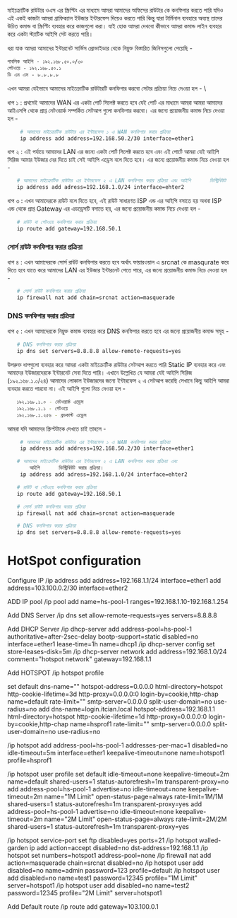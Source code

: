মাইক্রোটিক রাউটার ওএস এর স্ক্রিপ্টিং এর মাধ্যমে আমরা আমাদের অফিসের রাউটার কে কনফিগার করতে পারি যদিও এই একই কাজটা আমরা গ্রাফিক্যাল ইউজার ইন্টারফেস দিয়েও করতে পারি কিন্তু যারা টার্মিনাল ব্যবহারে অব্যস্থ তাদের উচিত কমান্ড বা স্ক্রিপ্টিং ব্যবহার করে কাজগুলো করা।
যাই হোক আমরা দেখবো কীভাবে আমরা কমান্ড লাইন ব্যবহার করে একটা স্ট্যাটিক আইপি সেট করতে পারি। 

ধরা যাক আমরা আমাদের ইন্টারনেট সার্ভিস প্রোভাইডার থেকে নিম্নুক্ত বিস্তারিত জিনিসগুলো পেয়েছি - 
```html
পাবলিক আইপি - ১৯২.১৬৮.৫০.০/৩০ 
গেটওয়ে - ১৯২.১৬৮.৫০.১ 
ডি এন এস - ৮.৮.৮.৮ 
```
এখন আমরা যেইভাবে আমাদের মাইক্রোটিক রাউটারটি কনফিগার করবো সেটার প্রক্রিয়া নিচে দেওয়া হল - \

ধাপ ১ : প্রথমেই আমাদের WAN এর একটা পোর্ট  সিলেক্ট করতে হবে যেই পোর্ট এর মাধ্যমে আমরা আমরা আমাদের আইএসপি থেকে প্রাপ্ত নেটওয়ার্ক সম্পর্কিত সেটআপ গুলো কনফিগার করবো। এর জন্যে প্রয়োজনীয় কমান্ড নিচে দেওয়া হল -
```sh
    # আমাদের মাইক্রোটিক রাউটার এর ইন্টারফেস ১ এ WAN কনফিগার করার প্রক্রিয়া
    ip address add address=192.168.50.2/30 interface=ether1
```

ধাপ ২ : এই পর্যায়ে  আমাদের LAN এর জন্যে একটা পোর্ট  সিলেক্ট করতে হবে এবং এই পোর্টে আমরা যেই আইপি সিরিজ আমার ইউজার দের দিতে চাই সেই আইপি এড্রেস বলে দিতে হবে। এর জন্যে প্রয়োজনীয় কমান্ড নিচে দেওয়া হল -
```sh
   # আমাদের মাইক্রোটিক রাউটার এর ইন্টারফেস ২ এ LAN কনফিগার করার প্রক্রিয়া এবং আইপি      ডিস্ট্রিবিউট করার প্রক্রিয়া।
   ip address add adress=192.168.1.0/24 interface=ehter2
```

ধাপ ৩ : এখন আমাদেরকে রাউট বলে দিতে হবে, এই রাউট সাধারণত ISP এন্ড এর আইপি বসাতে হয় অথবা ISP এন্ড থেকে প্রাপ্ত Gateway এর এডড্রেসটি বসাতে হয়, এর জন্যে প্রয়োজনীয় কমান্ড নিচে দেওয়া হল -
```sh
   # রাউট বা গেটওয়ে কনফিগার করার প্রক্রিয়া 
   ip route add gateway=192.168.50.1
```

### সোর্স রাউট কনফিগার করার প্রক্রিয়া 
ধাপ ৪ : এখন আমাদেরকে সোর্স রাউট কনফিগার করতে হবে অর্থাৎ ফায়ারওয়াল এ srcnat কে masqurate করে দিতে হবে যাতে করে আমাদের LAN এর ইউজার ইন্টারনেট পেতে পারে, এর জন্যে প্রয়োজনীয় কমান্ড নিচে দেওয়া হল -
```sh
   # সোর্স রাউট কনফিগার করার প্রক্রিয়া
   ip firewall nat add chain=srcnat action=masquerade
```

### DNS কনফিগার করার প্রক্রিয়া 
ধাপ ৫ : এখন আমাদেরকে নিম্নুক্ত কমান্ড ব্যবহার করে DNS কনফিগার করতে হবে এর জন্যে প্রয়োজনীয় কমান্ড সমূহ -
```sh
   # DNS কনফিগার করার প্রক্রিয়া 
   ip dns set servers=8.8.8.8 allow-remote-requests=yes   
```

উপরুক্ত ধাপগুলো ব্যবহার করে আমরা একটা মাইক্রোটিক রাউটার সেটআপ করতে পারি Static IP ব্যবহার করে  এবং  আমাদের ইউজারদেরকে ইন্টারনেট সেবা দিতে পারি। এখানে উল্লেখিত যে আমরা যেই আইপি সিরিজ (১৯২.১৬৮.১.০/২৪) আমাদের লোকাল ইউজারদের জন্যে ইন্টারফেস ২ এ সেটআপ করেছি সেখানে কিছু আইপি আমরা ব্যবহার করতে পারবো না। এই আইপি গুলো নিচে দেওয়া হল - 
```sh
   ১৯২.১৬৮.১.০ - নেটওয়ার্ক এড্রেস 
   ১৯২.১৬৮.১.১ - গেটওয়ে 
   ১৯২.১৬৮.১.২৫৬ - ব্রডকাস্ট এড্রেস 
```

আমরা যদি আমাদের স্ক্রিপ্টটাকে দেখতে চাই তাহলে -
```sh
    # আমাদের মাইক্রোটিক রাউটার এর ইন্টারফেস ১ এ WAN কনফিগার করার প্রক্রিয়া
    ip address add address=192.168.50.2/30 interface=ether1

   # আমাদের মাইক্রোটিক রাউটার এর ইন্টারফেস ২ এ LAN কনফিগার করার প্রক্রিয়া এবং 
       আইপি      ডিস্ট্রিবিউট করার প্রক্রিয়া।
    ip address add adress=192.168.1.0/24 interface=ehter2

   # রাউট বা গেটওয়ে কনফিগার করার প্রক্রিয়া 
   ip route add gateway=192.168.50.1

   # সোর্স রাউট কনফিগার করার প্রক্রিয়া
   ip firewall nat add chain=srcnat action=masquerade

   # DNS কনফিগার করার প্রক্রিয়া 
   ip dns set servers=8.8.8.8 allow-remote-requests=yes 
```


# HotSpot configuration
Configure IP
/ip address
add address=192.168.1.1/24  interface=ether1
add address=103.100.0.2/30  interface=ether2 
 
ADD IP pool
/ip pool
add name=hs-pool-1 ranges=192.168.1.10-192.168.1.254
 
Add DNS Server
/ip dns
set allow-remote-requests=yes servers=8.8.8.8
 
Add DHCP Server
/ip dhcp-server
add address-pool=hs-pool-1 authoritative=after-2sec-delay bootp-support=static disabled=no interface=ether1 lease-time=1h name=dhcp1
/ip dhcp-server config set store-leases-disk=5m
/ip dhcp-server network add address=192.168.1.0/24 comment="hotspot network" gateway=192.168.1.1


 
Add HOTSPOT
/ip hotspot profile
 
set default dns-name="" hotspot-address=0.0.0.0 html-directory=hotspot http-cookie-lifetime=3d http-proxy=0.0.0.0:0 login-by=cookie,http-chap name=default rate-limit="" smtp-server=0.0.0.0 split-user-domain=no use-radius=no
add dns-name=login.itcian.local hotspot-address=192.168.1.1 html-directory=hotspot http-cookie-lifetime=1d http-proxy=0.0.0.0:0 login-by=cookie,http-chap name=hsprof1 rate-limit="" smtp-server=0.0.0.0 split-user-domain=no use-radius=no
 

/ip hotspot
add address-pool=hs-pool-1 addresses-per-mac=1 disabled=no idle-timeout=5m interface=ether1 keepalive-timeout=none name=hotspot1 profile=hsprof1
 

/ip hotspot user profile 
set default idle-timeout=none keepalive-timeout=2m name=default shared-users=1 status-autorefresh=1m transparent-proxy=no 
add address-pool=hs-pool-1 advertise=no idle-timeout=none keepalive-timeout=2m name="1M Limit" open-status-page=always rate-limit=1M/1M shared-users=1 status-autorefresh=1m transparent-proxy=yes 
add address-pool=hs-pool-1 advertise=no idle-timeout=none keepalive-timeout=2m name="2M Limit" open-status-page=always rate-limit=2M/2M shared-users=1 status-autorefresh=1m transparent-proxy=yes 

/ip hotspot service-port set ftp disabled=yes ports=21 
/ip hotspot walled-garden ip add action=accept disabled=no dst-address=192.168.1.1 
/ip hotspot set numbers=hotspot1 address-pool=none 
/ip firewall nat add action=masquerade chain=srcnat disabled=no 
/ip hotspot user add disabled=no name=admin password=123 profile=default 
/ip hotspot user add disabled=no name=test1 password=12345 profile="1M Limit" server=hotspot1 
/ip hotspot user add disabled=no name=test2 password=12345 profile="2M Limit" server=hotspot1 

Add Default route
/ip route add gateway=103.100.0.1


